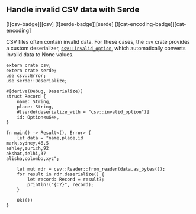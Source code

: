 ## Handle invalid CSV data with Serde

[![csv-badge]][csv] [![serde-badge]][serde] [![cat-encoding-badge]][cat-encoding]

CSV files often contain invalid data. For these cases, the `csv` crate
provides a custom deserializer, [`csv::invalid_option`], which automatically
converts invalid data to None values.

```rust,edition2018
extern crate csv;
extern crate serde;
use csv::Error;
use serde::Deserialize;

#[derive(Debug, Deserialize)]
struct Record {
    name: String,
    place: String,
    #[serde(deserialize_with = "csv::invalid_option")]
    id: Option<u64>,
}

fn main() -> Result<(), Error> {
    let data = "name,place,id
mark,sydney,46.5
ashley,zurich,92
akshat,delhi,37
alisha,colombo,xyz";

    let mut rdr = csv::Reader::from_reader(data.as_bytes());
    for result in rdr.deserialize() {
        let record: Record = result?;
        println!("{:?}", record);
    }

    Ok(())
}
```

[`csv::invalid_option`]: https://docs.rs/csv/*/csv/fn.invalid_option.html
